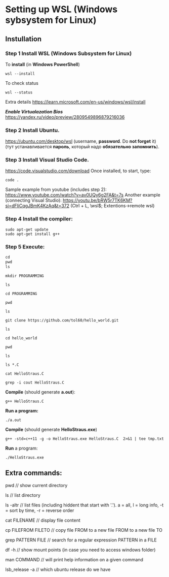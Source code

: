 # Setting up WSL (Windows sybsystem for Linux)

## Instullation
### Step 1 Install WSL (Windows Subsystem for Linux)

To **install** (in **Windows PowerShell**)

`wsl --install`

To check status

`wsl --status`

Extra details
https://learn.microsoft.com/en-us/windows/wsl/install

***Enable Virtualazation Bios*** 
https://yandex.ru/video/preview/2809549896879216036

### Step 2 Install Ubuntu.
https://ubuntu.com/desktop/wsl
(username, **password**. Do **not forget** it)
(тут устанавливается **пароль**, который надо **обязательно запомнить**).

### Step 3 Install Visual Studio Code.
https://code.visualstudio.com/download
Once installed, to start, type:

`code .`

Sample example from youtube (includes step 2):
https://www.youtube.com/watch?v=av0UQy6g2FA&t=7s
 Another example (connecting Visual Studio):
https://youtu.be/bRW5r7TK6KM?si=dFliCqgJBmK4KzAq&t=372 (Ctrl + L, \\wsl$; Extentions->remote wsl)

### Step 4 Install the compiler:

```
sudo apt-get update
sudo apt-get install g++
```

### Step 5 Execute:

```rust {.line-numbers}
cd
pwd
ls
```

`mkdir PROGRAMMING`

`ls`

`cd PROGRAMMING`

`pwd`

`ls` 

`git clone https://github.com/tol60/hello_world.git`

`ls`

`cd hello_world`

`pwd`

`ls`

`ls *.C`

`cat HelloStraus.C`

`grep -i cout HelloStraus.C`

**Compile** (should generate **a.out**):

`g++ HelloStraus.C`

**Run a program:**

`./a.out`

**Compile** (should generate **HelloStraus.exe**)

`g++ -std=c++11 -g -o HelloStraus.exe HelloStraus.C  2>&1 | tee tmp.txt`

**Run** a program:

`./HelloStraus.exe`

## Extra commands:

pwd       // show current directory

ls        // list directory

ls -altr  // list files (including hiddent that start with '.'). a = all, l = long info, -t = sort by time, -r = reverse order

cat FILENAME // display file content

cp FILEFROM FILETO  // copy file FROM to a new file FROM to a new file TO

grep PATTERN FILE // search for a regular expression PATTERN in a FILE 

df -h     // show mount points (in case you need to access windows folder)

man COMMAND // will print help information on a given command

lsb_release -a // which ubuntu release do we have



